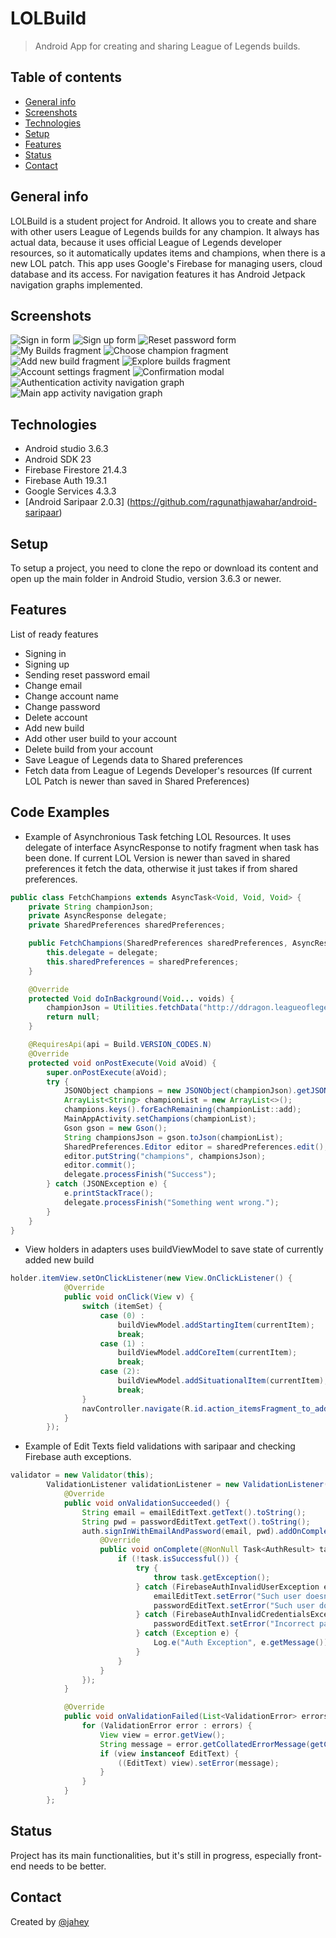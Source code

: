 # LOLBuild
> Android App for creating and sharing League of Legends builds.

## Table of contents
* [General info](#general-info)
* [Screenshots](#screenshots)
* [Technologies](#technologies)
* [Setup](#setup)
* [Features](#features)
* [Status](#status)
* [Contact](#contact)

## General info
LOLBuild is a student project for Android. It allows you to create and share with other users League of Legends builds for any champion. 
It always has actual data, because it uses official League of Legends developer resources, so it automatically updates items and champions, when there is a new LOL patch.
This app uses Google's Firebase for managing users, cloud database and its access. For navigation features it has Android Jetpack navigation graphs implemented.

## Screenshots
![Sign in form](/screenshots/1.PNG)
![Sign up form](/screenshots/2.PNG)
![Reset password form](/screenshots/3.PNG)
![My Builds fragment](/screenshots/4.PNG)
![Choose champion fragment](/screenshots/5.PNG)
![Add new build fragment](/screenshots/6.PNG)
![Explore builds fragment](/screenshots/7.PNG)
![Account settings fragment](/screenshots/8.PNG)
![Confirmation modal](/screenshots/9.PNG)
![Authentication activity navigation graph](/screenshots/11.PNG)
![Main app activity navigation graph](/screenshots/10.PNG)

## Technologies
* Android studio 3.6.3
* Android SDK 23
* Firebase Firestore 21.4.3
* Firebase Auth 19.3.1
* Google Services 4.3.3
* [Android Saripaar 2.0.3] (https://github.com/ragunathjawahar/android-saripaar)

## Setup
To setup a project, you need to clone the repo or download its content and open up the main folder in Android Studio, version 3.6.3 or newer.

## Features
List of ready features
* Signing in
* Signing up
* Sending reset password email
* Change email
* Change account name
* Change password
* Delete account
* Add new build
* Add other user build to your account
* Delete build from your account
* Save League of Legends data to Shared preferences 
* Fetch data from League of Legends Developer's resources (If current LOL Patch is newer than saved in Shared Preferences)

## Code Examples
* Example of Asynchronious Task fetching LOL Resources. It uses delegate of interface AsyncResponse to notify fragment when task has been done.
If current LOL Version is newer than saved in shared preferences it fetch the data, otherwise it just takes if from shared preferences.
```java
public class FetchChampions extends AsyncTask<Void, Void, Void> {
    private String championJson;
    private AsyncResponse delegate;
    private SharedPreferences sharedPreferences;

    public FetchChampions(SharedPreferences sharedPreferences, AsyncResponse delegate) {
        this.delegate = delegate;
        this.sharedPreferences = sharedPreferences;
    }

    @Override
    protected Void doInBackground(Void... voids) {
        championJson = Utilities.fetchData("http://ddragon.leagueoflegends.com/cdn/" + MainAppActivity.getLolVersion() + "/data/en_US/champion.json");
        return null;
    }

    @RequiresApi(api = Build.VERSION_CODES.N)
    @Override
    protected void onPostExecute(Void aVoid) {
        super.onPostExecute(aVoid);
        try {
            JSONObject champions = new JSONObject(championJson).getJSONObject("data");
            ArrayList<String> championList = new ArrayList<>();
            champions.keys().forEachRemaining(championList::add);
            MainAppActivity.setChampions(championList);
            Gson gson = new Gson();
            String championsJson = gson.toJson(championList);
            SharedPreferences.Editor editor = sharedPreferences.edit();
            editor.putString("champions", championsJson);
            editor.commit();
            delegate.processFinish("Success");
        } catch (JSONException e) {
            e.printStackTrace();
            delegate.processFinish("Something went wrong.");
        }
    }
}
```
* View holders in adapters uses buildViewModel to save state of currently added new build
```java
holder.itemView.setOnClickListener(new View.OnClickListener() {
            @Override
            public void onClick(View v) {
                switch (itemSet) {
                    case (0) :
                        buildViewModel.addStartingItem(currentItem);
                        break;
                    case (1) :
                        buildViewModel.addCoreItem(currentItem);
                        break;
                    case (2):
                        buildViewModel.addSituationalItem(currentItem);
                        break;
                }
                navController.navigate(R.id.action_itemsFragment_to_addBuildFragment);
            }
        });
```
* Example of Edit Texts field validations with saripaar and checking Firebase auth exceptions.
```java
validator = new Validator(this);
        ValidationListener validationListener = new ValidationListener() {
            @Override
            public void onValidationSucceeded() {
                String email = emailEditText.getText().toString();
                String pwd = passwordEditText.getText().toString();
                auth.signInWithEmailAndPassword(email, pwd).addOnCompleteListener(new OnCompleteListener<AuthResult>() {
                    @Override
                    public void onComplete(@NonNull Task<AuthResult> task) {
                        if (!task.isSuccessful()) {
                            try {
                                throw task.getException();
                            } catch (FirebaseAuthInvalidUserException e) {
                                emailEditText.setError("Such user doesn't exist.");
                                passwordEditText.setError("Such user doesn't exist.");
                            } catch (FirebaseAuthInvalidCredentialsException e) {
                                passwordEditText.setError("Incorrect password.");
                            } catch (Exception e) {
                                Log.e("Auth Exception", e.getMessage());
                            }
                        }
                    }
                });
            }

            @Override
            public void onValidationFailed(List<ValidationError> errors) {
                for (ValidationError error : errors) {
                    View view = error.getView();
                    String message = error.getCollatedErrorMessage(getContext());
                    if (view instanceof EditText) {
                        ((EditText) view).setError(message);
                    }
                }
            }
        };
```
## Status
Project has its main functionalities, but it's still in progress, especially front-end needs to be better.

## Contact
Created by [@jahey](https://github.com/jaheyy)
